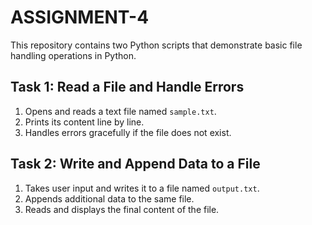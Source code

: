 # ASSIGNMENT-4
This repository contains two Python scripts that demonstrate basic file handling operations in Python.

## Task 1: Read a File and Handle Errors

1. Opens and reads a text file named `sample.txt`.
2. Prints its content line by line.
3. Handles errors gracefully if the file does not exist.

## Task 2: Write and Append Data to a File

1. Takes user input and writes it to a file named `output.txt`.
2. Appends additional data to the same file.
3. Reads and displays the final content of the file.
